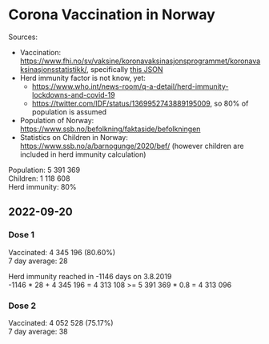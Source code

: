 # Corona Vaccination in Norway

Sources:

- Vaccination: <https://www.fhi.no/sv/vaksine/koronavaksinasjonsprogrammet/koronavaksinasjonsstatistikk/>, specifically [this JSON](https://www.fhi.no/api/chartdata/api/99119)
- Herd immunity factor is not know, yet:
  - <https://www.who.int/news-room/q-a-detail/herd-immunity-lockdowns-and-covid-19>
  - <https://twitter.com/IDF/status/1369952743889195009>, so 80% of population is assumed
- Population of Norway: <https://www.ssb.no/befolkning/faktaside/befolkningen>
- Statistics on Children in Norway: https://www.ssb.no/a/barnogunge/2020/bef/ (however children are included in herd immunity calculation)

Population: 5 391 369  
Children: 1 118 608  
Herd immunity: 80%  

## 2022-09-20

### Dose 1

Vaccinated: 4 345 196 (80.60%)  
7 day average: 28

Herd immunity reached in -1146 days on 3.8.2019  
-1146 * 28 + 4 345 196 = 4 313 108 >= 5 391 369 * 0.8 = 4 313 096

### Dose 2

Vaccinated: 4 052 528 (75.17%)  
7 day average: 38

